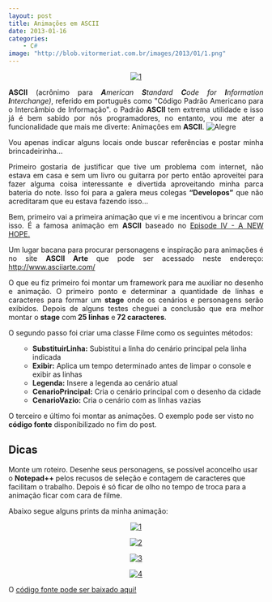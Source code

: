 ```yaml
---
layout: post
title: Animações em ASCII
date: 2013-01-16 
categories:
	- C#
image: "http://blob.vitormeriat.com.br/images/2013/01/1.png"
---
```

<p align="center"><a href="http://blob.vitormeriat.com.br/images/2013/01/1.png"><img alt="1" src="http://blob.vitormeriat.com.br/images/2013/01/1.png" /></a></p>

<p align="justify"><b>ASCII</b> (acrônimo para <i><strong>A</strong>merican <strong>S</strong>tandard <strong>C</strong>ode for <strong>I</strong>nformation <strong>I</strong>nterchange)</i>, referido em português como &quot;Código Padrão Americano para o Intercâmbio de Informação&quot;. o Padrão <strong>ASCII</strong> tem extrema utilidade e isso já é bem sabido por nós programadores, no entanto, vou me ater a funcionalidade que mais me diverte: Animações em <strong>ASCII</strong>. <img class="wlEmoticon wlEmoticon-smile" style="border-style:none;" alt="Alegre" src="http://blob.vitormeriat.com.br/images/wlemoticon-smile.png" /></p>
<p><!--more-->
<p align="justify">Vou apenas indicar alguns locais onde buscar referências e postar minha brincadeirinha… </p>
<p align="justify">Primeiro gostaria de justificar que tive um problema com internet, não estava em casa e sem um livro ou guitarra por perto então aproveitei para fazer alguma coisa interessante e divertida aproveitando minha parca bateria do note. Isso foi para a galera meus colegas <strong>“Developos”</strong> que não acreditaram que eu estava fazendo isso…</p>
<p align="justify">Bem, primeiro vai a primeira animação que vi e me incentivou a brincar com isso. É a famosa animação em <strong>ASCII</strong> baseado no <a href="http://www.asciimation.co.nz/" target="_blank">Episode IV - A NEW HOPE.</a></p>
<p align="justify">Um lugar bacana para procurar personagens e inspiração para animações é no site <strong>ASCII Arte </strong>que pode ser acessado neste endereço: <a title="http://www.asciiarte.com/" href="http://www.asciiarte.com/">http://www.asciiarte.com/</a></p>
<p align="justify">O que eu fiz primeiro foi montar um framework para me auxiliar no desenho e animação. O primeiro ponto e determinar a quantidade de linhas e caracteres para formar um <strong>stage</strong> onde os cenários e personagens serão exibidos. Depois de alguns testes cheguei a conclusão que era melhor montar o <strong>stage</strong> com<strong> 25 linhas</strong> e<strong> 72 caracteres</strong>.</p>
<p>O segundo passo foi criar uma classe Filme como os seguintes métodos:</p>
<ul>
<ul>
<li><strong>SubstituirLinha:</strong> Subistitui a linha do cenário principal pela linha indicada</li>
<li><strong>Exibir:</strong> Aplica um tempo determinado antes de limpar o console e exibir as linhas</li>
<li><strong>Legenda:</strong> Insere a legenda ao cenário atual</li>
<li><strong>CenarioPrincipal:</strong> Cria o cenário principal com o desenho da cidade</li>
<li><strong>CenarioVazio:</strong> Cria o cenário com as linhas vazias</li>
</ul>
</ul>

O terceiro e último foi montar as animações. O exemplo pode ser visto no <strong>código fonte</strong> disponibilizado no fim do post.


## Dicas

Monte um roteiro. Desenhe seus personagens, se possível aconcelho usar o <strong>Notepad++ </strong>pelos recusos de seleção e contagem de caracteres que facilitam o trabalho. Depois é só ficar de olho no tempo de troca para a animação ficar com cara de filme.

Abaixo segue alguns prints da minha animação:

<p align="center"><a href="http://blob.vitormeriat.com.br/images/2013/01/11.png"><img alt="1" src="http://blob.vitormeriat.com.br/images/2013/01/1.png" /></a></p>

<p align="center"><a href="http://blob.vitormeriat.com.br/images/2013/01/2.png"><img alt="2" src="http://blob.vitormeriat.com.br/images/2013/01/2.png" /></a></p>

<p align="center"><a href="http://blob.vitormeriat.com.br/images/2013/01/3.png"><img alt="3" src="http://blob.vitormeriat.com.br/images/2013/01/3.png"/></a></p>

<p align="center"><a href="http://blob.vitormeriat.com.br/images/2013/01/4.png"><img alt="4" src="http://blob.vitormeriat.com.br/images/2013/01/4.png" /></a></p>

<p>O <a href="https://skydrive.live.com/?cid=bd055aa47a388023#cid=BD055AA47A388023&amp;id=BD055AA47A388023%211413" target="_blank">código fonte pode ser baixado aqui!</a></p>
